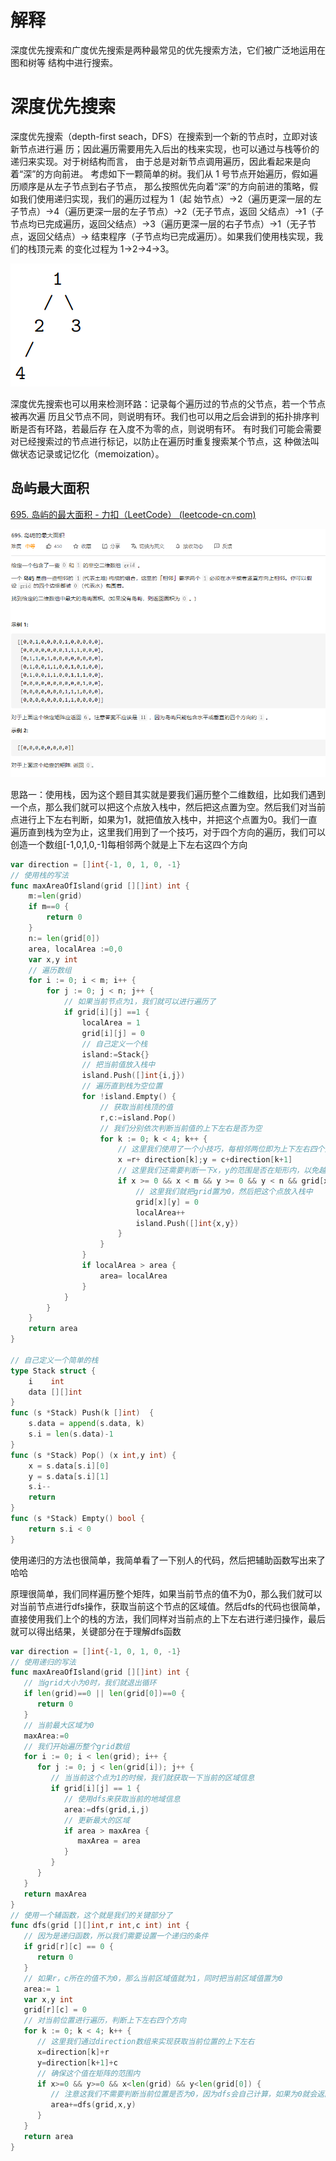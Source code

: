 # 解释

深度优先搜索和广度优先搜索是两种最常见的优先搜索方法，它们被广泛地运用在图和树等 结构中进行搜索。

# 深度优先搜索

深度优先搜索（depth-first seach，DFS）在搜索到一个新的节点时，立即对该新节点进行遍 历；因此遍历需要用先入后出的栈来实现，也可以通过与栈等价的递归来实现。对于树结构而言， 由于总是对新节点调用遍历，因此看起来是向着“深”的方向前进。 考虑如下一颗简单的树。我们从 1 号节点开始遍历，假如遍历顺序是从左子节点到右子节点， 那么按照优先向着“深”的方向前进的策略，假如我们使用递归实现，我们的遍历过程为 1（起 始节点）->2（遍历更深一层的左子节点）->4（遍历更深一层的左子节点）->2（无子节点，返回 父结点）->1（子节点均已完成遍历，返回父结点）->3（遍历更深一层的右子节点）->1（无子节 点，返回父结点）-> 结束程序（子节点均已完成遍历）。如果我们使用栈实现，我们的栈顶元素 的变化过程为 1->2->4->3。 

![image-20210316113706503](images/image-20210316113706503.png)

 深度优先搜索也可以用来检测环路：记录每个遍历过的节点的父节点，若一个节点被再次遍 历且父节点不同，则说明有环。我们也可以用之后会讲到的拓扑排序判断是否有环路，若最后存 在入度不为零的点，则说明有环。 有时我们可能会需要对已经搜索过的节点进行标记，以防止在遍历时重复搜索某个节点，这 种做法叫做状态记录或记忆化（memoization）。

## 岛屿最大面积

[695. 岛屿的最大面积 - 力扣（LeetCode） (leetcode-cn.com)](https://leetcode-cn.com/problems/max-area-of-island/)

![image-20210316113910603](images/image-20210316113910603.png)

思路一：使用栈，因为这个题目其实就是要我们遍历整个二维数组，比如我们遇到一个点，那么我们就可以把这个点放入栈中，然后把这点置为空。然后我们对当前点进行上下左右判断，如果为1，就把值放入栈中，并把这个点置为0。我们一直遍历直到栈为空为止，这里我们用到了一个技巧，对于四个方向的遍历，我们可以创造一个数组[-1,0,1,0,-1]每相邻两个就是上下左右这四个方向

```go
var direction = []int{-1, 0, 1, 0, -1}
// 使用栈的写法
func maxAreaOfIsland(grid [][]int) int {
	m:=len(grid)
	if m==0 {
		return 0
	}
	n:= len(grid[0])
	area, localArea :=0,0
	var x,y int
	// 遍历数组
	for i := 0; i < m; i++ {
		for j := 0; j < n; j++ {
			// 如果当前节点为1，我们就可以进行遍历了
			if grid[i][j] ==1 {
				localArea = 1
				grid[i][j] = 0
				// 自己定义一个栈
				island:=Stack{}
				// 把当前值放入栈中
				island.Push([]int{i,j})
				// 遍历直到栈为空位置
				for !island.Empty() {
					// 获取当前栈顶的值
					r,c:=island.Pop()
					// 我们分别依次判断当前值的上下左右是否为空
					for k := 0; k < 4; k++ {
						// 这里我们使用了一个小技巧，每相邻两位即为上下左右四个方向之一
						x =r+ direction[k];y = c+direction[k+1]
						// 这里我们还需要判断一下x，y的范围是否在矩形内，以免越界
						if x >= 0 && x < m && y >= 0 && y < n && grid[x][y] == 1 {
							// 这里我们就把grid置为0，然后把这个点放入栈中
							grid[x][y] = 0
							localArea++
							island.Push([]int{x,y})
						}
					}
				}
				if localArea > area {
					area= localArea
				}
			}
		}
	}
	return area
}

// 自己定义一个简单的栈
type Stack struct {
	i 	 int
	data [][]int
}
func (s *Stack) Push(k []int)  {
	s.data = append(s.data, k)
	s.i = len(s.data)-1
}
func (s *Stack) Pop() (x int,y int) {
	x = s.data[s.i][0]
	y = s.data[s.i][1]
	s.i--
	return
}
func (s *Stack) Empty() bool {
	return s.i < 0
}
```

使用递归的方法也很简单，我简单看了一下别人的代码，然后把辅助函数写出来了哈哈

原理很简单，我们同样遍历整个矩阵，如果当前节点的值不为0，那么我们就可以对当前节点进行dfs操作，获取当前这个节点的区域值。然后dfs的代码也很简单，直接使用我们上个的栈的方法，我们同样对当前点的上下左右进行递归操作，最后就可以得出结果，关键部分在于理解dfs函数

```go
var direction = []int{-1, 0, 1, 0, -1}
// 使用递归的写法
func maxAreaOfIsland(grid [][]int) int {
   // 当grid大小为0时，我们就退出循环
   if len(grid)==0 || len(grid[0])==0 {
      return 0
   }
   // 当前最大区域为0
   maxArea:=0
   // 我们开始遍历整个grid数组
   for i := 0; i < len(grid); i++ {
      for j := 0; j < len(grid[i]); j++ {
         // 当当前这个点为1的时候，我们就获取一下当前的区域信息
         if grid[i][j] == 1 {
            // 使用dfs来获取当前的地域信息
            area:=dfs(grid,i,j)
            // 更新最大的区域
            if area > maxArea {
               maxArea = area
            }
         }
      }
   }
   return maxArea
}
// 使用一个辅函数，这个就是我们的关键部分了
func dfs(grid [][]int,r int,c int) int {
   // 因为是递归函数，所以我们需要设置一个递归的条件
   if grid[r][c] == 0 {
      return 0
   }
   // 如果r，c所在的值不为0，那么当前区域值就为1，同时把当前区域值置为0
   area:= 1
   var x,y int
   grid[r][c] = 0
   // 对当前位置进行遍历，判断上下左右四个方向
   for k := 0; k < 4; k++ {
      // 这里我们通过direction数组来实现获取当前位置的上下左右
      x=direction[k]+r
      y=direction[k+1]+c
      // 确保这个值在矩阵的范围内
      if x>=0 && y>=0 && x<len(grid) && y<len(grid[0]) {
         // 注意这我们不需要判断当前位置是否为0，因为dfs会自己计算，如果为0就会返回0
         area+=dfs(grid,x,y)
      }
   }
   return area
}
```

